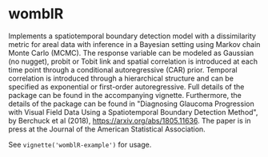 # womblR
Implements a spatiotemporal boundary detection model with a dissimilarity metric for areal data with inference in a Bayesian setting using Markov chain Monte Carlo (MCMC). The response variable can be modeled as Gaussian (no nugget), probit or Tobit link and spatial correlation is introduced at each time point through a conditional autoregressive (CAR) prior. Temporal correlation is introduced through a hierarchical structure and can be specified as exponential or first-order autoregressive. Full details of the package can be found in the accompanying vignette. Furthermore, the details of the package can be found in "Diagnosing Glaucoma Progression with Visual Field Data Using a Spatiotemporal Boundary Detection Method", by Berchuck et al (2018), https://arxiv.org/abs/1805.11636. The paper is in press at the Journal of the American Statistical Association.

See `vignette('womblR-example')` for usage.
